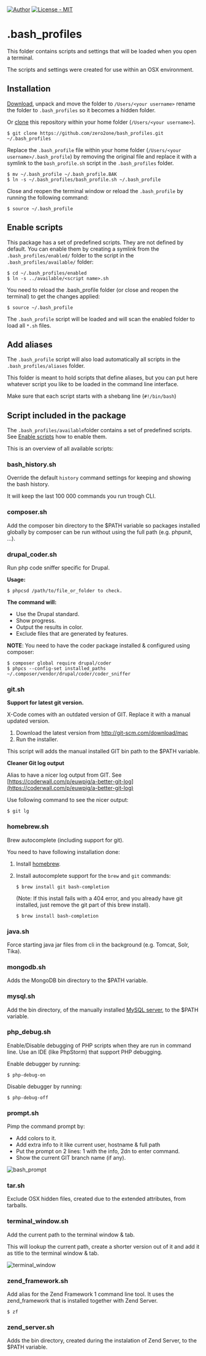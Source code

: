 [![Author](https://img.shields.io/badge/author-%40sgrame-blue.svg?style=flat-square)](https://twitter.com/sgrame)
[![License - MIT](https://img.shields.io/badge/license-MIT-blue.svg?style=flat-square)](http://opensource.org/licenses/MIT)


# .bash_profiles

This folder contains scripts and settings that will be loaded when you open a terminal.

The scripts and settings were created for use within an OSX environment.


## Installation
[Download](https://github.com/zero2one/bash_profiles/archive/develop.zip), unpack and move the folder to `/Users/<your username>` rename the folder to `.bash_profiles` so it becomes a hidden folder.

Or [clone](https://github.com/zero2one/bash_profiles) this repository within your home folder (`/Users/<your username>`).

```
$ git clone https://github.com/zero2one/bash_profiles.git ~/.bash_profiles
```

Replace the `.bash_profile` file within your home folder (`/Users/<your username>/.bash_profile`) by removing the original file and replace it with a symlink to the `bash_profile.sh` script in the `.bash_profiles` folder.

```
$ mv ~/.bash_profile ~/.bash_profile.BAK
$ ln -s ~/.bash_profiles/bash_profile.sh ~/.bash_profile
```

Close and reopen the terminal window or reload the `.bash_profile` by running the following command:

```
$ source ~/.bash_profile
```


## Enable scripts

This package has a set of predefined scripts. They are not defined by default.
You can enable them by creating a symlink from the `.bash_profiles/enabled/` folder to the script in the `.bash_profiles/available/` folder:

```
$ cd ~/.bash_profiles/enabled
$ ln -s ../available/<script name>.sh 
```

You need to reload the .bash_profile folder (or close and reopen the terminal) to get the changes applied:

```
$ source ~/.bash_profile
```

The `.bash_profile` script will be loaded and will scan the enabled folder to load all `*.sh` files.


## Add aliases

The `.bash_profile` script will also load automatically all scripts in the `.bash_profiles/aliases` folder.

This folder is meant to hold scripts that define aliases, but you can put here whatever script you like to be loaded in the command line interface.

Make sure that each script starts with a shebang line (`#!/bin/bash`)


## Script included in the package

The `.bash_profiles/available`folder contains a set of predefined scripts.
See [Enable scripts](#enable-scripts) how to enable them.

This is an overview of all available scripts:


### bash_history.sh
Override the default `history` command settings for keeping and showing the bash history.

It will keep the last 100 000 commands you run trough CLI.


### composer.sh
Add the composer bin directory to the $PATH variable so packages installed globally by composer can be run without using the full path (e.g. phpunit, …).


### drupal_coder.sh

Run php code sniffer specific for Drupal.

**Usage:**

```
$ phpcsd /path/to/file_or_folder to check.
```

**The command will:**

* Use the Drupal standard.
* Show progress.
* Output the results in color.
* Exclude files that are generated by features.

**NOTE**: You need to have the coder package installed & configured using composer:

```
$ composer global require drupal/coder
$ phpcs --config-set installed_paths ~/.composer/vendor/drupal/coder/coder_sniffer
```

### git.sh
**Support for latest git version.**

X-Code comes with an outdated version of GIT.
Replace it with a manual updated version.

1. Download the latest version from http://git-scm.com/download/mac
2. Run the installer.

This script will adds the manual installed GIT bin path to the $PATH variable.

**Cleaner Git log output**

Alias to have a nicer log output from GIT.
See [https://coderwall.com/p/euwpig/a-better-git-log](https://coderwall.com/p/euwpig/a-better-git-log)

Use following command to see the nicer output:

```
$ git lg
```


### homebrew.sh
Brew autocomplete (including support for git).

You need to have following installation done:

1. Install [homebrew](http://brew.sh/).
2. Install autocomplete support for the `brew` and `git` commands:
   
   ```
   $ brew install git bash-completion
   ```
   
   (Note: If this install fails with a 404 error, and you already have git installed, just remove the git part of this brew install).
   
   ```
   $ brew install bash-completion
   ```


### java.sh
Force starting java jar files from cli in the background (e.g. Tomcat, Solr, Tika).


### mongodb.sh
Adds the MongoDB bin directory to the $PATH variable.


### mysql.sh
Add the bin directory, of the manually installed [MySQL server](http://dev.mysql.com/downloads/mysql/), to the $PATH variable.


### php_debug.sh
Enable/Disable debugging of PHP scripts when they are run in command line.
Use an IDE (like PhpStorm) that support PHP debugging.

Enable debugger by running:

```
$ php-debug-on
```

Disable debugger by running:

```
$ php-debug-off
```


### prompt.sh
Pimp the command prompt by:

* Add colors to it.
* Add extra info to it like current user, hostname & full path
* Put the prompt on 2 lines: 1 with the info, 2dn to enter command.
* Show the current GIT branch name (if any).

![bash_prompt](https://cloud.githubusercontent.com/assets/133124/6603845/d083629e-c824-11e4-8bce-0a74b086555f.png)


### tar.sh
Exclude OSX hidden files, created due to the extended attributes, from tarballs.


### terminal_window.sh
Add the current path to the terminal window & tab.

This will lookup the current path, create a shorter version out of it and add it as title to the terminal window & tab.

![terminal_window](https://cloud.githubusercontent.com/assets/133124/6603897/1d661336-c825-11e4-8420-ae845fcaf11f.png)


### zend_framework.sh
Add alias for the Zend Framework 1 command line tool.
It uses the zend_framework that is installed together with Zend Server.

```
$ zf
```


### zend_server.sh
Adds the bin directory, created during the instalation of Zend Server, to the $PATH variable.
